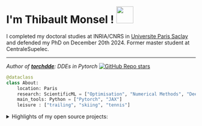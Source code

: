<h1> I'm Thibault Monsel !  <img align=bottom src="https://i.giphy.com/media/v1.Y2lkPTc5MGI3NjExbTRydXBlOXE3NjJsdmN1MTAzbmh0ZHpqa2JlODBoeXNibjN4Y3pjciZlcD12MV9pbnRlcm5hbF9naWZfYnlfaWQmY3Q9Zw/ENbigCWs2Ww4zct6sj/giphy.gif" width="45"></h1>

I completed my doctoral studies at INRIA/CNRS in [Universite Paris Saclay](https://www.universite-paris-saclay.fr) and defended my PhD on December 20th 2024.
Former master student at CentraleSupelec.

<hr></hr>

*Author of [**torchdde**](https://github.com/thibmonsel/torchdde): DDEs in Pytorch* [![GitHub Repo stars](https://img.shields.io/github/stars/thibmonsel/torchdde?style=social)](https://github.com/thibmonsel/torchdde)

```python
@dataclass
class About:
    location: Paris
    research: ScientificML = ["Optimisation", "Numerical Methods", "Deep Learning"]
    main_tools: Python = ["Pytorch", "JAX"]
    leisure : ["trailing", "skiing", "tennis"]
```

<details>
<summary>Highlights of my open source projects:</summary>

### DDEs

1. Integrating Neural DDEs in Pytorch [**torchdde**](https://github.com/thibmonsel/torchdde).
2. Integrating Neural DDEs in JAX [**diffrax**](https://github.com/patrick-kidger/diffrax/pull/169), PR to be merged.

### LLMs

1. GPT2, Mamba & xLSTM implementation [**nanoLLM**](https://github.com/thibmonsel/nanoLLM).
2. Text Diffusion LLM implementation [**nanodLLM**](https://github.com/thibmonsel/nanodLLM).

### CUDA 

1. 100 days of building GPU kernels [**GPUSandbox**](https://github.com/thibmonsel/GPUSandbox).

### Image generation

1. VQ-VAE implementation [**vqvae**](https://github.com/thibmonsel/vqvae)
2. VQ-GAN implementation [**taming_transformer**](https://github.com/thibmonsel/taming_transformer)
</details>
